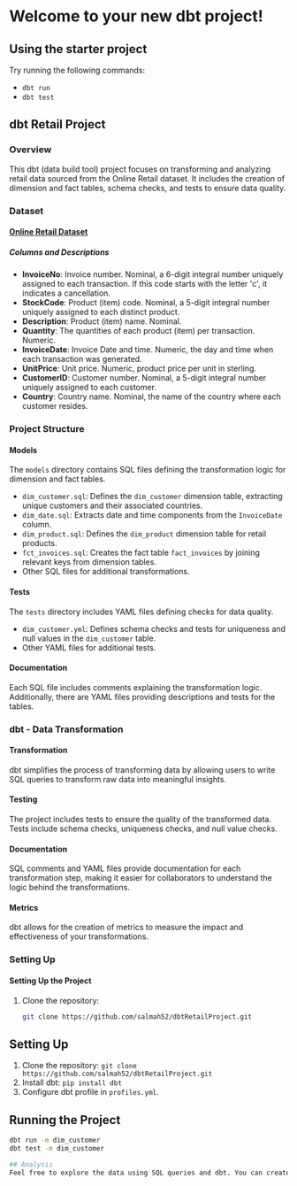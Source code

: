 # Welcome to your new dbt project!

## Using the starter project

Try running the following commands:
- `dbt run`
- `dbt test`

## dbt Retail Project

### Overview

This dbt (data build tool) project focuses on transforming and analyzing retail data sourced from the Online Retail dataset. It includes the creation of dimension and fact tables, schema checks, and tests to ensure data quality.

### Dataset

#### [Online Retail Dataset](https://www.kaggle.com/datasets/tunguz/online-retail)

##### Columns and Descriptions

- **InvoiceNo**: Invoice number. Nominal, a 6-digit integral number uniquely assigned to each transaction. If this code starts with the letter 'c', it indicates a cancellation.
- **StockCode**: Product (item) code. Nominal, a 5-digit integral number uniquely assigned to each distinct product.
- **Description**: Product (item) name. Nominal.
- **Quantity**: The quantities of each product (item) per transaction. Numeric.
- **InvoiceDate**: Invoice Date and time. Numeric, the day and time when each transaction was generated.
- **UnitPrice**: Unit price. Numeric, product price per unit in sterling.
- **CustomerID**: Customer number. Nominal, a 5-digit integral number uniquely assigned to each customer.
- **Country**: Country name. Nominal, the name of the country where each customer resides.

### Project Structure

#### Models

The `models` directory contains SQL files defining the transformation logic for dimension and fact tables.

- `dim_customer.sql`: Defines the `dim_customer` dimension table, extracting unique customers and their associated countries.
- `dim_date.sql`: Extracts date and time components from the `InvoiceDate` column.
- `dim_product.sql`: Defines the `dim_product` dimension table for retail products.
- `fct_invoices.sql`: Creates the fact table `fact_invoices` by joining relevant keys from dimension tables.
- Other SQL files for additional transformations.

#### Tests

The `tests` directory includes YAML files defining checks for data quality.

- `dim_customer.yml`: Defines schema checks and tests for uniqueness and null values in the `dim_customer` table.
- Other YAML files for additional tests.

#### Documentation

Each SQL file includes comments explaining the transformation logic. Additionally, there are YAML files providing descriptions and tests for the tables.

### dbt - Data Transformation

#### Transformation

dbt simplifies the process of transforming data by allowing users to write SQL queries to transform raw data into meaningful insights.

#### Testing

The project includes tests to ensure the quality of the transformed data. Tests include schema checks, uniqueness checks, and null value checks.

#### Documentation

SQL comments and YAML files provide documentation for each transformation step, making it easier for collaborators to understand the logic behind the transformations.

#### Metrics

dbt allows for the creation of metrics to measure the impact and effectiveness of your transformations.

### Setting Up

#### Setting Up the Project

1. Clone the repository:

   ```bash
   git clone https://github.com/salmah52/dbtRetailProject.git

## Setting Up

1. Clone the repository: `git clone https://github.com/salmah52/dbtRetailProject.git`
2. Install dbt: `pip install dbt`
3. Configure dbt profile in `profiles.yml`.

## Running the Project

```bash
dbt run -m dim_customer
dbt test -m dim_customer

## Analysis
Feel free to explore the data using SQL queries and dbt. You can create additional analysis SQL files in the analysis directory to derive insights from the transformed data.
